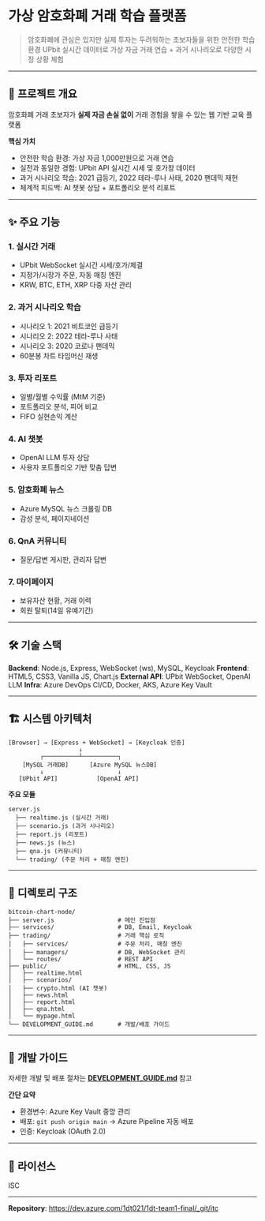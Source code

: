 # 가상 암호화폐 거래 학습 플랫폼

> 암호화폐에 관심은 있지만 실제 투자는 두려워하는 초보자들을 위한 안전한 학습 환경
> UPbit 실시간 데이터로 가상 자금 거래 연습 + 과거 시나리오로 다양한 시장 상황 체험

---

## 🎯 프로젝트 개요

암호화폐 거래 초보자가 **실제 자금 손실 없이** 거래 경험을 쌓을 수 있는 웹 기반 교육 플랫폼

**핵심 가치**
- 안전한 학습 환경: 가상 자금 1,000만원으로 거래 연습
- 실전과 동일한 경험: UPbit API 실시간 시세 및 호가창 데이터
- 과거 시나리오 학습: 2021 급등기, 2022 테라-루나 사태, 2020 팬데믹 재현
- 체계적 피드백: AI 챗봇 상담 + 포트폴리오 분석 리포트

---

## ✨ 주요 기능

### 1. 실시간 거래
- UPbit WebSocket 실시간 시세/호가/체결
- 지정가/시장가 주문, 자동 매칭 엔진
- KRW, BTC, ETH, XRP 다중 자산 관리

### 2. 과거 시나리오 학습
- 시나리오 1: 2021 비트코인 급등기
- 시나리오 2: 2022 테라-루나 사태
- 시나리오 3: 2020 코로나 팬데믹
- 60분봉 차트 타임머신 재생

### 3. 투자 리포트
- 일별/월별 수익률 (MtM 기준)
- 포트폴리오 분석, 피어 비교
- FIFO 실현손익 계산

### 4. AI 챗봇
- OpenAI LLM 투자 상담
- 사용자 포트폴리오 기반 맞춤 답변

### 5. 암호화폐 뉴스
- Azure MySQL 뉴스 크롤링 DB
- 감성 분석, 페이지네이션

### 6. QnA 커뮤니티
- 질문/답변 게시판, 관리자 답변

### 7. 마이페이지
- 보유자산 현황, 거래 이력
- 회원 탈퇴(14일 유예기간)

---

## 🛠 기술 스택

**Backend**: Node.js, Express, WebSocket (ws), MySQL, Keycloak
**Frontend**: HTML5, CSS3, Vanilla JS, Chart.js
**External API**: UPbit WebSocket, OpenAI LLM
**Infra**: Azure DevOps CI/CD, Docker, AKS, Azure Key Vault

---

## 🏗 시스템 아키텍처

```
[Browser] → [Express + WebSocket] → [Keycloak 인증]
                    ↓
         ┌──────────┴──────────┐
    [MySQL 거래DB]      [Azure MySQL 뉴스DB]
         ↓                     ↓
   [UPbit API]           [OpenAI API]
```

**주요 모듈**
```
server.js
  ├── realtime.js (실시간 거래)
  ├── scenario.js (과거 시나리오)
  ├── report.js (리포트)
  ├── news.js (뉴스)
  ├── qna.js (커뮤니티)
  └── trading/ (주문 처리 + 매칭 엔진)
```

---

## 📂 디렉토리 구조

```
bitcoin-chart-node/
├── server.js                  # 메인 진입점
├── services/                  # DB, Email, Keycloak
├── trading/                   # 거래 핵심 로직
│   ├── services/              # 주문 처리, 매칭 엔진
│   ├── managers/              # DB, WebSocket 관리
│   └── routes/                # REST API
├── public/                    # HTML, CSS, JS
│   ├── realtime.html
│   ├── scenarios/
│   ├── crypto.html (AI 챗봇)
│   ├── news.html
│   ├── report.html
│   ├── qna.html
│   └── mypage.html
└── DEVELOPMENT_GUIDE.md       # 개발/배포 가이드
```

---

## 📘 개발 가이드

자세한 개발 및 배포 절차는 **[DEVELOPMENT_GUIDE.md](./DEVELOPMENT_GUIDE.md)** 참고

**간단 요약**
- 환경변수: Azure Key Vault 중앙 관리
- 배포: `git push origin main` → Azure Pipeline 자동 배포
- 인증: Keycloak (OAuth 2.0)

---

## 📄 라이선스

ISC

---

**Repository**: https://dev.azure.com/1dt021/1dt-team1-final/_git/itc
